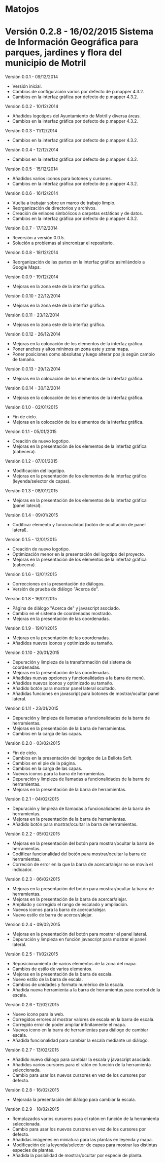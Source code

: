 Matojos
===============================================================================

Versión 0.2.8 - 16/02/2015
Sistema de Información Geográfica para parques, jardines y flora del municipio de Motril
===============================================================================

Versión 0.0.1 - 09/12/2014
* Versión inicial.
* Cambios de configuración varios por defecto de p.mapper 4.3.2.
* Cambios en la interfaz gráfica por defecto de p.mapper 4.3.2.

Versión 0.0.2 - 10/12/2014
* Añadidos logotipos del Ayuntamiento de Motril y diversa áreas.
* Cambios en la interfaz gráfica por defecto de p.mapper 4.3.2.

Versión 0.0.3 - 11/12/2014
* Cambios en la interfaz gráfica por defecto de p.mapper 4.3.2.

Versión 0.0.4 - 12/12/2014
* Cambios en la interfaz gráfica por defecto de p.mapper 4.3.2.

Versión 0.0.5 - 15/12/2014
* Añadidos varios iconos para botones y cursores.
* Cambios en la interfaz gráfica por defecto de p.mapper 4.3.2.

Versión 0.0.6 - 16/12/2014
* Vuelta a trabajar sobre un marco de trabajo limpio.
* Reorganización de directorios y archivos.
* Creación de enlaces simbólicos a carpetas estáticas y de datos.
* Cambios en la interfaz gráfica por defecto de p.mapper 4.3.2.

Versión 0.0.7 - 17/12/2014
* Reversión a versión 0.0.5.
* Solución a problemas al sincronizar el repositorio.

Versión 0.0.8 - 18/12/2014
* Reorganización de las partes en la interfaz gráfica asimilándolo a Google Maps.

Versión 0.0.9 - 19/12/2014
* Mejoras en la zona este de la interfaz gráfica.

Versión 0.0.10 - 22/12/2014
* Mejoras en la zona este de la interfaz gráfica.

Versión 0.0.11 - 23/12/2014
* Mejoras en la zona este de la interfaz gráfica.

Versión 0.0.12 - 26/12/2014
* Mejoras en la colocación de los elementos de la interfaz gráfica.
* Poner anchos y altos mínimos en zona este y zona mapa.
* Poner posiciones como absolutas y luego alterar pos js según cambio de tamaño.

Versión 0.0.13 - 29/12/2014
* Mejoras en la colocación de los elementos de la interfaz gráfica.

Versión 0.0.14 - 30/12/2014
* Mejoras en la colocación de los elementos de la interfaz gráfica.

Versión 0.1.0 - 02/01/2015
* Fin de ciclo.
* Mejoras en la colocación de los elementos de la interfaz gráfica.

Versión 0.1.1 - 05/01/2015
* Creación de nuevo logotipo.
* Mejoras en la presentación de los elementos de la interfaz gráfica (cabecera).

Versión 0.1.2 - 07/01/2015
* Modificación del logotipo.
* Mejoras en la presentación de los elementos de la interfaz gráfica (leyenda/selector de capas).

Versión 0.1.3 - 08/01/2015
* Mejoras en la presentación de los elementos de la interfaz gráfica (panel lateral).

Versión 0.1.4 - 09/01/2015
* Codificar elemento y funcionalidad (botón de ocultación de panel lateral).

Versión 0.1.5 - 12/01/2015
* Creación de nuevo logotipo.
* Optimización menor en la presentación del logotipo del proyecto.
* Mejoras en la presentación de los elementos de la interfaz gráfica (cabecera).

Versión 0.1.6 - 13/01/2015
* Correcciones en la presentación de diálogos.
* Versión de prueba de diálogo "Acerca de".

Versión 0.1.8 - 16/01/2015
* Página de diálogo "Acerca de" y javascript asociado.
* Cambio en el sistema de coordenadas mostrado.
* Mejoras en la presentación de las coordenadas.

Versión 0.1.9 - 19/01/2015
* Mejoras en la presentación de las coordenadas.
* Añadidos nuevos iconos y optimizado su tamaño.

Versión 0.1.10 - 20/01/2015
* Depuración y limpieza de la transformación del sistema de coordenadas.
* Mejoras en la presentación de las coordenadas.
* Añadidas nuevas opciones y funcionalidades a la barra de menú.
* Añadidos nuevos iconos y optimizado su tamaño.
* Añadido botón para mostrar panel lateral ocultado.
* Añadidas funciones en javascript para botones de mostrar/ocultar panel lateral.

Versión 0.1.11 - 23/01/2015
* Depuración y limpieza de llamadas a funcionalidades de la barra de herramientas.
* Mejoras en la presentación de la barra de herramientas.
* Cambios en la carga de las capas.

Versión 0.2.0 - 03/02/2015
* Fin de ciclo.
* Cambios en la presentación del logotipo de La Bellota Soft.
* Cambios en el pie de la página.
* Cambios en la carga de las capas.
* Nuevos iconos para la barra de herramientas.
* Depuración y limpieza de llamadas a funcionalidades de la barra de herramientas.
* Mejoras en la presentación de la barra de herramientas.

Versión 0.2.1 - 04/02/2015
* Depuración y limpieza de llamadas a funcionalidades de la barra de herramientas.
* Mejoras en la presentación de la barra de herramientas.
* Añadido botón para mostrar/ocultar la barra de herramientas.

Versión 0.2.2 - 05/02/2015
* Mejoras en la presentación del botón para mostrar/ocultar la barra de herramientas.
* Codificar funcionalidad del botón para mostrar/ocultar la barra de herramientas.
* Correción de error en la que la barra de acercar/alejar no se movía el indicador.

Versión 0.2.3 - 06/02/2015
* Mejoras en la presentación del botón para mostrar/ocultar la barra de herramientas.
* Mejoras en la presentación de la barra de acercar/alejar.
* Ampliado y corregido el rango de escalado y ampliación.
* Nuevos iconos para la barra de acercar/alejar.
* Nuevo estilo de barra de acercar/alejar.

Versión 0.2.4 - 09/02/2015
* Mejoras en la presentación del botón para mostrar el panel lateral.
* Depuración y limpieza en función javascript para mostrar el panel lateral.

Versión 0.2.5 - 11/02/2015
* Reposicionamiento de varios elementos de la zona del mapa.
* Cambios de estilo de varios elementos.
* Mejoras en la presentación de la barra de escala.
* Nuevo estilo de la barra de escala.
* Cambios de unidades y formato numérico de la escala.
* Añadida nueva herramienta a la barra de herramientas para control de la escala.

Versión 0.2.6 - 12/02/2015
* Nuevo icono para la web.
* Corregidos errores al mostrar valores de escala en la barra de escala.
* Corregido error de poder ampliar infinitamente el mapa.
* Nuevos icono en la barra de herramientas para diálogo de cambiar escala.
* Añadida funcionalidad para cambiar la escala mediante un diálogo.

Versión 0.2.7 - 13/02/2015
* Añadido nuevo diálogo para cambiar la escala y javascript asociado.
* Añadidos varios cursores para el ratón en función de la herramienta seleccionada.
* Cambio para usar los nuevos cursores en vez de los cursores por defecto.

Versión 0.2.8 - 16/02/2015
* Mejorada la presentación del diálogo para cambiar la escala.

Versión 0.2.9 - 18/02/2015
* Remplazados varios cursores para el ratón en función de la herramienta seleccionada.
* Cambio para usar los nuevos cursores en vez de los cursores por defecto.
* Añadidas imágenes en miniatura para las plantas en leyenda y mapa.
* Modificación de la leyenda/selector de capas para mostrar las distintas especies de plantas.
* Añadida la posibilidad de mostrar/ocultar por especie de planta.